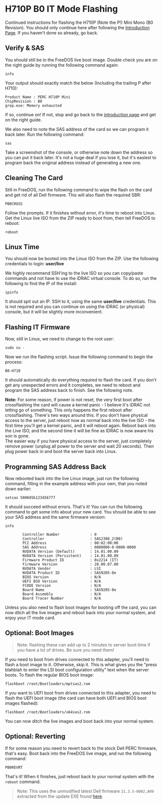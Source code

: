 # H710P B0 IT Mode Flashing
Continued instructions for flashing the H710P (Note the P!) Mini Mono (B0 Revision). You should only continue here after following the [Introduction Page](https://fohdeesha.com/docs/perc/). If you haven't done so already, go back.

## Verify & SAS
You should still be in the FreeDOS live boot image. Double check you are on the right guide by running the following command again:
```
info
```
Your output should exactly match the below (Including the trailing P after H710):
```
Product Name : PERC H710P Mini
ChipRevision : B0
grep.exe: Memory exhausted
```
If so, continue on! If not, stop and go back to the [introduction page](https://fohdeesha.com/docs/perc/) and get on the right guide.  

We also need to note the SAS address of the card so we can program it back later. Run the following command:
```
sas
```
Take a screenshot of the console, or otherwise note down the address so you can put it back later. It's not a huge deal if you lose it, but it's easiest to program back the original address instead of generating a new one.

## Cleaning The Card
Still in FreeDOS, run the following command to wipe the flash on the card and get rid of all Dell firmware. This will also flash the required SBR:
```
PB0CROSS
```
Follow the prompts. If it finishes without error, it's time to reboot into Linux. Get the Linux live ISO from the ZIP ready to boot from, then tell FreeDOS to reboot:
```
reboot
```

## Linux Time
You should now be booted into the Linux ISO from the ZIP. Use the following credentials to login: **user/live**  

We highly recommend SSH'ing to the live ISO so you can copy/paste commands and not have to use the iDRAC virtual console. To do so, run the following to find the IP of the install:
```
ipinfo
```
It should spit out an IP. SSH to it, using the same **user/live** credentials. This is not required and you can continue on using the iDRAC (or physical) console, but it will be slightly more inconvenient. 

## Flashing IT Firmware
Now, still in Linux, we need to change to the root user:
```
sudo su -
```
Now we run the flashing script. Issue the following command to begin the process:
```
B0-H710
```
It should automatically do everything required to flash the card. If you don't get any unexpected errors and it completes, we need to reboot and program the SAS address back to finish. See the following note.

**Note:** For some reason, if power is not reset, the very first boot after crossflashing the card will cause a kernel panic - I believe it's iDRAC not letting go of something. This only happens the first reboot after crossflashing. There's two ways around this. If you don't have physical access to the server, just reboot now as normal back into the live ISO - the first time you'll get a kernel panic, and it will reboot again. Reboot back into the Live ISO, and the second time it will be fine as IDRAC is now aware his son is gone.  
The easier way if you have physical access to the server, just completely remove power (unplug all power to the server and wait 20 seconds). Then plug power back in and boot the server back into Linux.

## Programming SAS Address Back

Now rebooted back into the live Linux image, just run the following command, filling in the example address with your own, that you noted down earlier:
```
setsas 500605b123456777
```
It should succeed without errors. That's it! You can run the following command to get some info about your new card. You should be able to see your SAS address and the same firmware version:
```
info
```

```
        Controller Number              : 0
        Controller                     : SAS2308_2(B0)
        PCI Address                    : 00:02:00:00
        SAS Address                    : 0000000-0-0000-0000
        NVDATA Version (Default)       : 14.01.00.09
        NVDATA Version (Persistent)    : 14.01.00.09
        Firmware Product ID            : 0x2214 (IT)
        Firmware Version               : 20.00.07.00
        NVDATA Vendor                  : LSI
        NVDATA Product ID              : SAS9205-8e
        BIOS Version                   : N/A
        UEFI BSD Version               : N/A
        FCODE Version                  : N/A
        Board Name                     : SAS9205-8e
        Board Assembly                 : N/A
        Board Tracer Number            : N/A

```

Unless you also need to flash boot images for booting off the card, you can now ditch all the live images and reboot back into your normal system, and enjoy your IT mode card. 

## Optional: Boot Images
>Note: flashing these can add up to 2 minutes to server boot time if you have a lot of drives. Be sure you need them!  

If you need to boot from drives connected to this adapter, you'll need to flash a boot image to it. Otherwise, skip it. This is what gives you the "press blahblah to enter the LSI boot configuration utility" text when the server boots. To flash the regular BIOS boot image:
```
flashboot /root/Bootloaders/mptsas2.rom
```
If you want to UEFI boot from drives connected to this adapter, you need to flash the UEFI boot image (the card can have both UEFI and BIOS boot images flashed):
```
flashboot /root/Bootloaders/x64sas2.rom
```
You can now ditch the live images and boot back into your normal system.

## Optional: Reverting
If for some reason you need to revert back to the stock Dell PERC firmware, that's easy. Boot back into the FreeDOS live image, and run the following command:
```
PB0REVRT
```
That's it! When it finishes, just reboot back to your normal system with the `reboot` command.
>Note: This uses the unmodified latest Dell firmware `21.3.5-0002,A09` extracted from the update EXE found [here](https://www.dell.com/support/home/us/en/04/drivers/driversdetails?driverid=wdytk&oscode=ws8r2&productcode=poweredge-r720).